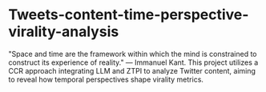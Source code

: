 # Tweets-content-time-perspective-virality-analysis
"Space and time are the framework within which the mind is constrained to construct its experience of reality." — Immanuel Kant. This project utilizes a CCR approach integrating LLM and ZTPI to analyze Twitter content, aiming to reveal how temporal perspectives shape virality metrics.
